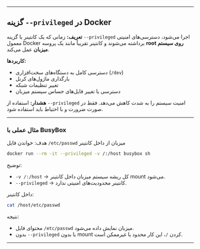 
---

## گزینه `--privileged` در Docker

**تعریف:**
زمانی که یک کانتینر با گزینه `--privileged` اجرا می‌شود، دسترسی‌های امنیتی معمول Docker برداشته می‌شوند و کانتینر تقریباً مانند یک پروسه **root روی سیستم میزبان** عمل می‌کند.

**کاربردها:**

* دسترسی کامل به دستگاه‌های سخت‌افزاری (`/dev`)
* بارگذاری ماژول‌های کرنل
* تغییر تنظیمات شبکه
* دسترسی یا تغییر فایل‌های حساس سیستم میزبان

**هشدار:**
استفاده از `--privileged` امنیت سیستم را به شدت کاهش می‌دهد. فقط در صورت ضرورت و با احتیاط باید استفاده شود.

---

### مثال عملی با BusyBox

هدف: خواندن فایل `/etc/passwd` میزبان از داخل کانتینر

```bash
docker run --rm -it --privileged -v /:/host busybox sh
```

توضیح:

* `-v /:/host` → کل ریشه سیستم میزبان داخل کانتینر mount می‌شود.
* `--privileged` → کانتینر محدودیت‌های امنیتی ندارد.

داخل کانتینر:

```sh
cat /host/etc/passwd
```

نتیجه:

* محتوای فایل `/etc/passwd` میزبان نمایش داده می‌شود.
* بدون `--privileged` یا بدون mount کردن `/`، این کار محدود یا غیرممکن است.

---

